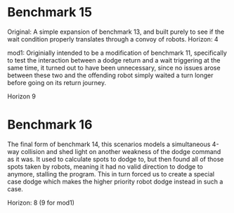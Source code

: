 # Benchmark 15
Original: A simple expansion of benchmark 13, and built purely to see if the wait condition properly translates through a convoy of robots.
Horizon: 4

mod1: Originially intended to be a modification of benchmark 11, specifically to test the interaction between a dodge return and a wait triggering at the same time, it turned out to have been unnecessary, since no issues arose between these two and the offending robot simply waited a turn longer before going on its return journey.

Horizon 9
# Benchmark 16
The final form of benchmark 14, this scenarios models a simultaneous 4-way collision and shed light on another weakness of the dodge command as it was. It used to calculate spots to dodge to, but then found all of those spots taken by robots, meaning it had no valid direction to dodge to anymore, stalling the program. This in turn forced us to create a special case dodge which makes the higher priority robot dodge instead in such a case.

Horizon: 8 (9 for mod1)
